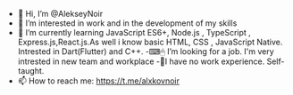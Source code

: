 - 👋 Hi, I’m @AlekseyNoir
- 👀 I’m interested in work and in the development of my skills
- 🌱 I’m currently learning JavaScript ES6+, Node.js , TypeScript , Express.js,React.js.As well i know basic HTML, CSS , JavaScript Native. Intrested in Dart(Flutter) and C++.
-⌨🖱 I’m looking for a job. I'm very intrested in new team and workplace
-🔔I have no work experience. Self-taught. 
- 📫 How to reach me: https://t.me/alxkovnoir

<!---
AlekseyNoir/AlekseyNoir is a ✨ special ✨ repository because its `README.md` (this file) appears on your GitHub profile.
You can click the Preview link to take a look at your changes.
--->
